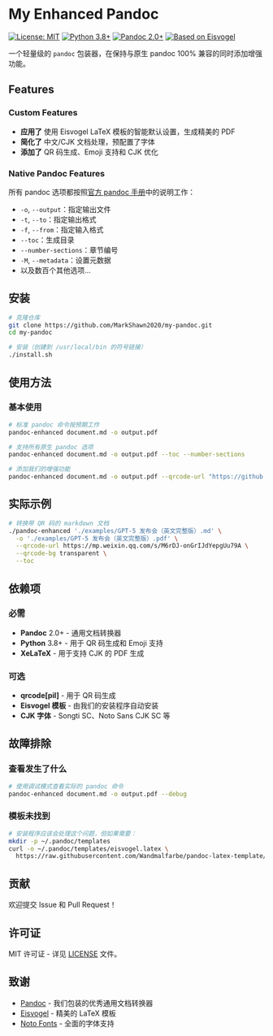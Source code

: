 # My Enhanced Pandoc

[![License: MIT](https://img.shields.io/badge/License-MIT-blue.svg)](https://opensource.org/licenses/MIT)
[![Python 3.8+](https://img.shields.io/badge/python-3.8+-blue.svg)](https://www.python.org/downloads/)
[![Pandoc 2.0+](https://img.shields.io/badge/pandoc-2.0+-green.svg)](https://pandoc.org/)
[![Based on Eisvogel](https://img.shields.io/badge/based%20on-Eisvogel-orange.svg)](https://github.com/Wandmalfarbe/pandoc-latex-template)

一个轻量级的 `pandoc` 包装器，在保持与原生 pandoc 100% 兼容的同时添加增强功能。

## Features

### Custom Features

- **应用了** 使用 Eisvogel LaTeX 模板的智能默认设置，生成精美的 PDF
- **简化了** 中文/CJK 文档处理，预配置了字体
- **添加了** QR 码生成、Emoji 支持和 CJK 优化

### Native Pandoc Features

所有 pandoc 选项都按照[官方 pandoc 手册](https://pandoc.org/MANUAL.html)中的说明工作：
- `-o`, `--output`：指定输出文件
- `-t`, `--to`：指定输出格式
- `-f`, `--from`：指定输入格式
- `--toc`：生成目录
- `--number-sections`：章节编号
- `-M`, `--metadata`：设置元数据
- 以及数百个其他选项...

## 安装

```bash
# 克隆仓库
git clone https://github.com/MarkShawn2020/my-pandoc.git
cd my-pandoc

# 安装（创建到 /usr/local/bin 的符号链接）
./install.sh
```

## 使用方法

### 基本使用

```bash
# 标准 pandoc 命令按预期工作
pandoc-enhanced document.md -o output.pdf

# 支持所有原生 pandoc 选项
pandoc-enhanced document.md -o output.pdf --toc --number-sections

# 添加我们的增强功能
pandoc-enhanced document.md -o output.pdf --qrcode-url "https://github.com"
```



## 实际示例

```bash
# 转换带 QR 码的 markdown 文档
./pandoc-enhanced './examples/GPT-5 发布会（英文完整版）.md' \
  -o './examples/GPT-5 发布会（英文完整版）.pdf' \
  --qrcode-url https://mp.weixin.qq.com/s/M6rDJ-onGrIJdYepgUu79A \
  --qrcode-bg transparent \
  --toc
```

## 依赖项

### 必需
- **Pandoc** 2.0+ - 通用文档转换器
- **Python** 3.8+ - 用于 QR 码生成和 Emoji 支持
- **XeLaTeX** - 用于支持 CJK 的 PDF 生成

### 可选
- **qrcode[pil]** - 用于 QR 码生成
- **Eisvogel 模板** - 由我们的安装程序自动安装
- **CJK 字体** - Songti SC、Noto Sans CJK SC 等

## 故障排除

### 查看发生了什么
```bash
# 使用调试模式查看实际的 pandoc 命令
pandoc-enhanced document.md -o output.pdf --debug
```

### 模板未找到
```bash
# 安装程序应该会处理这个问题，但如果需要：
mkdir -p ~/.pandoc/templates
curl -o ~/.pandoc/templates/eisvogel.latex \
  https://raw.githubusercontent.com/Wandmalfarbe/pandoc-latex-template/master/eisvogel.tex
```

## 贡献

欢迎提交 Issue 和 Pull Request！

## 许可证

MIT 许可证 - 详见 [LICENSE](LICENSE) 文件。

## 致谢

- [Pandoc](https://pandoc.org/) - 我们包装的优秀通用文档转换器
- [Eisvogel](https://github.com/Wandmalfarbe/pandoc-latex-template) - 精美的 LaTeX 模板
- [Noto Fonts](https://www.google.com/get/noto/) - 全面的字体支持